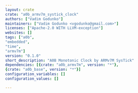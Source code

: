 ```yaml
---
layout: crate
crate: "a0b_armv7m_systick_clock"
authors: ["Vadim Godunko"]
maintainers: ["Vadim Godunko <vgodunko@gmail.com>"]
licenses: ["Apache-2.0 WITH LLVM-exception"]
websites: []
tags: ["a0b",
"embedded",
"time",
"armv7m"]
version: "0.1.0"
short_description: "A0B Monotonic Clock by ARMv7M SysTick"
dependencies: [{crate: "a0b_armv7m", version: "*"},
{crate: "a0b_base", version: "*"}]
configuration_variables: []
configuration_values: []

---
```



